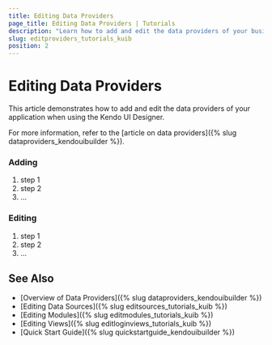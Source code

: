 ```yaml
---
title: Editing Data Providers
page_title: Editing Data Providers | Tutorials
description: "Learn how to add and edit the data providers of your business application when using the Kendo UI Designer."
slug: editproviders_tutorials_kuib
position: 2
---
```


# Editing Data Providers

This article demonstrates how to add and edit the data providers of your application when using the Kendo UI Designer.

For more information, refer to the [article on data providers]({% slug dataproviders_kendouibuilder %}).

### Adding

1. step 1
2. step 2
3. ...

### Editing

1. step 1
2. step 2
3. ...

## See Also

* [Overview of Data Providers]({% slug dataproviders_kendouibuilder %})
* [Editing Data Sources]({% slug editsources_tutorials_kuib %})
* [Editing Modules]({% slug editmodules_tutorials_kuib %})
* [Editing Views]({% slug editloginviews_tutorials_kuib %})
* [Quick Start Guide]({% slug quickstartguide_kendouibuilder %})
